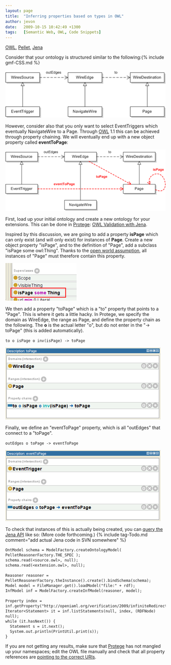```yaml
---
layout: page
title:  "Inferring properties based on types in OWL"
author: jevon
date:   2009-10-15 10:42:49 +1300
tags:   [Semantic Web, OWL, Code Snippets]
---
```


[OWL](OWL.md), [Pellet](Pellet.md), [Jena](Jena.md)

Consider that your ontology is structured similar to the following:{% include gmf-CSS.md %}

<img src="/img/gmf/owl-chains1.png" class="gmf-left">

However, consider also that you only want to select EventTriggers which eventually NavigateWire to a Page. Through [OWL](OWL.md) 1.1 this can be achieved through property chaining. We will eventually end up with a new object property called **eventToPage**:

<img src="/img/gmf/owl-chains2.png" class="gmf-left">

First, load up your initial ontology and create a new ontology for your extensions. This can be done in [Protege](Protege.md): [OWL Validation with Jena](OWL_Validation_with_Jena.md).

Inspired by this discussion, we are going to add a property **isPage** which can only exist (and will only exist) for instances of **Page**. Create a new object property "isPage", and to the definition of "Page", add a subclass "isPage some owl:Thing". Thanks to the [open world assumption](open-world-assumption.md), all instances of "Page" must therefore contain this property.

<img src="/img/gmf/owl-chains-protege1.png" class="gmf-left">

We then add a property "toPage" which is a "to" property that points to a "Page". This is where it gets a little hacky. In Protege, we specify the domain as WireEdge, the range as Page, and define the property chain as the following. The **o** is the actual letter "o", but do not enter in the "-> toPage" (this is added automatically).

`to o isPage o inv(isPage) -> toPage`

<img src="/img/gmf/owl-chains-protege2.png" class="gmf-left">

Finally, we define an "eventToPage" property, which is all "outEdges" that connect to a "toPage".

`outEdges o toPage -> eventToPage`

<img src="/img/gmf/owl-chains-protege3.png" class="gmf-left">

To check that instances of this is actually being created, you can <a href="http://lists.owldl.com/pipermail/pellet-users/2009-October/004027.html">query the Jena API</a> like so: (More code forthcoming.) {% include tag-Todo.md comment="add actual Jena code in SVN somewhere" %}

```
OntModel schema = ModelFactory.createOntologyModel( PelletReasonerFactory.THE_SPEC );
schema.read(<source.owl>, null);
schema.read(<extension.owl>, null);

Reasoner reasoner = PelletReasonerFactory.theInstance().create().bindSchema(schema);
Model model = FileManager.get().loadModel("file:" + rdf);
InfModel inf = ModelFactory.createInfModel(reasoner, model);

Property index = inf.getProperty("http://openiaml.org/verification/2009/infiniteRedirect.owl#eventToPage");
Iterator<Statement> it = inf.listStatements(null, index, (RDFNode) null);
while (it.hasNext()) {
  Statement s = it.next();
  System.out.println(PrintUtil.print(s));
}
```

If you are not getting any results, make sure that [Protege](Protege.md) has not mangled up your namespaces; edit the OWL file manually and check that all property references are <a href="http://lists.owldl.com/pipermail/pellet-users/2009-October/004029.html">pointing to the correct URIs</a>.
